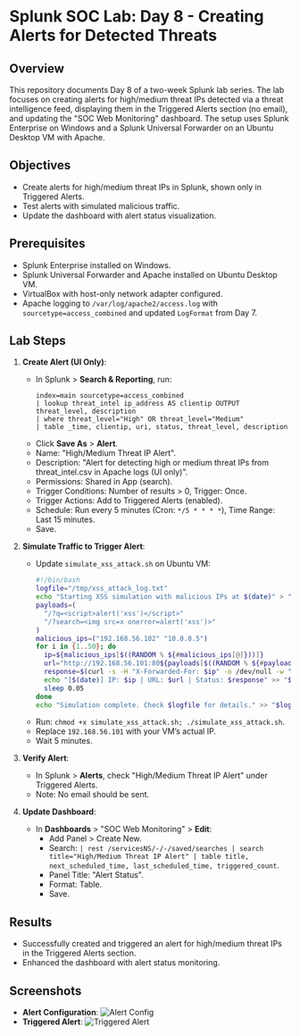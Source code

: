 # Splunk SOC Lab: Day 8 - Creating Alerts for Detected Threats

## Overview
This repository documents Day 8 of a two-week Splunk lab series. The lab focuses on creating alerts for high/medium threat IPs detected via a threat intelligence feed, displaying them in the Triggered Alerts section (no email), and updating the "SOC Web Monitoring" dashboard. The setup uses Splunk Enterprise on Windows and a Splunk Universal Forwarder on an Ubuntu Desktop VM with Apache.

## Objectives
- Create alerts for high/medium threat IPs in Splunk, shown only in Triggered Alerts.
- Test alerts with simulated malicious traffic.
- Update the dashboard with alert status visualization.


## Prerequisites
- Splunk Enterprise installed on Windows.
- Splunk Universal Forwarder and Apache installed on Ubuntu Desktop VM.
- VirtualBox with host-only network adapter configured.
- Apache logging to `/var/log/apache2/access.log` with `sourcetype=access_combined` and updated `LogFormat` from Day 7.

## Lab Steps
1. **Create Alert (UI Only)**:
   - In Splunk > **Search & Reporting**, run:
     ```spl
     index=main sourcetype=access_combined
     | lookup threat_intel ip_address AS clientip OUTPUT threat_level, description
     | where threat_level="High" OR threat_level="Medium"
     | table _time, clientip, uri, status, threat_level, description
     ```
   - Click **Save As** > **Alert**.
   - Name: "High/Medium Threat IP Alert".
   - Description: "Alert for detecting high or medium threat IPs from threat_intel.csv in Apache logs (UI only)".
   - Permissions: Shared in App (search).
   - Trigger Conditions: Number of results > 0, Trigger: Once.
   - Trigger Actions: Add to Triggered Alerts (enabled).
   - Schedule: Run every 5 minutes (Cron: `*/5 * * * *`), Time Range: Last 15 minutes.
   - Save.

2. **Simulate Traffic to Trigger Alert**:
   - Update `simulate_xss_attack.sh` on Ubuntu VM:
     ```bash
     #!/bin/bash
     logfile="/tmp/xss_attack_log.txt"
     echo "Starting XSS simulation with malicious IPs at $(date)" > "$logfile"
     payloads=(
       "/?q=<script>alert('xss')</script>"
       "/?search=<img src=x onerror=alert('xss')>"
     )
     malicious_ips=("192.168.56.102" "10.0.0.5")
     for i in {1..50}; do
       ip=${malicious_ips[$((RANDOM % ${#malicious_ips[@]}))]}
       url="http://192.168.56.101:80${payloads[$((RANDOM % ${#payloads[@]}))]}"
       response=$(curl -s -H "X-Forwarded-For: $ip" -o /dev/null -w "%{http_code}" "$url")
       echo "[$(date)] IP: $ip | URL: $url | Status: $response" >> "$logfile"
       sleep 0.05
     done
     echo "Simulation complete. Check $logfile for details." >> "$logfile"
     ```
   - Run: `chmod +x simulate_xss_attack.sh; ./simulate_xss_attack.sh`.
   - Replace `192.168.56.101` with your VM’s actual IP.
   - Wait 5 minutes.

3. **Verify Alert**:
   - In Splunk > **Alerts**, check "High/Medium Threat IP Alert" under Triggered Alerts.
   - Note: No email should be sent.

4. **Update Dashboard**:
   - In **Dashboards** > "SOC Web Monitoring" > **Edit**:
     - Add Panel > Create New.
     - Search: `| rest /servicesNS/-/-/saved/searches | search title="High/Medium Threat IP Alert" | table title, next_scheduled_time, last_scheduled_time, triggered_count`.
     - Panel Title: "Alert Status".
     - Format: Table.
     - Save.

## Results
- Successfully created and triggered an alert for high/medium threat IPs in the Triggered Alerts section.
- Enhanced the dashboard with alert status monitoring.

## Screenshots
- **Alert Configuration**:
  ![Alert Config](screenshots/day8_alert_config.png)
- **Triggered Alert**:
  ![Triggered Alert](screenshots/day8_alert_triggered.png)
